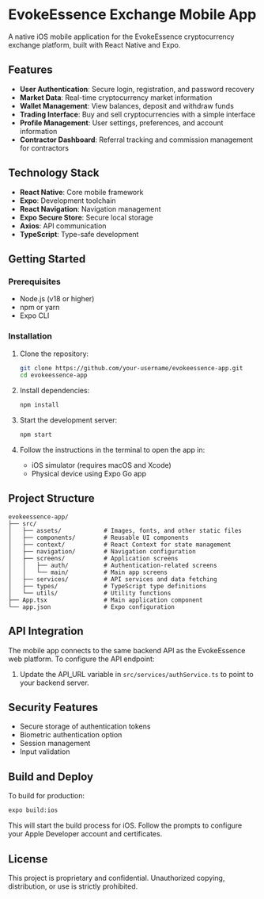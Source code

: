 # EvokeEssence Exchange Mobile App

A native iOS mobile application for the EvokeEssence cryptocurrency exchange platform, built with React Native and Expo.

## Features

- **User Authentication**: Secure login, registration, and password recovery
- **Market Data**: Real-time cryptocurrency market information
- **Wallet Management**: View balances, deposit and withdraw funds
- **Trading Interface**: Buy and sell cryptocurrencies with a simple interface
- **Profile Management**: User settings, preferences, and account information
- **Contractor Dashboard**: Referral tracking and commission management for contractors

## Technology Stack

- **React Native**: Core mobile framework
- **Expo**: Development toolchain
- **React Navigation**: Navigation management
- **Expo Secure Store**: Secure local storage
- **Axios**: API communication
- **TypeScript**: Type-safe development

## Getting Started

### Prerequisites

- Node.js (v18 or higher)
- npm or yarn
- Expo CLI

### Installation

1. Clone the repository:
   ```bash
   git clone https://github.com/your-username/evokeessence-app.git
   cd evokeessence-app
   ```

2. Install dependencies:
   ```bash
   npm install
   ```

3. Start the development server:
   ```bash
   npm start
   ```

4. Follow the instructions in the terminal to open the app in:
   - iOS simulator (requires macOS and Xcode)
   - Physical device using Expo Go app

## Project Structure

```
evokeessence-app/
├── src/
│   ├── assets/            # Images, fonts, and other static files
│   ├── components/        # Reusable UI components
│   ├── context/           # React Context for state management
│   ├── navigation/        # Navigation configuration
│   ├── screens/           # Application screens
│   │   ├── auth/          # Authentication-related screens
│   │   └── main/          # Main app screens
│   ├── services/          # API services and data fetching
│   ├── types/             # TypeScript type definitions
│   └── utils/             # Utility functions
├── App.tsx                # Main application component
└── app.json               # Expo configuration
```

## API Integration

The mobile app connects to the same backend API as the EvokeEssence web platform. To configure the API endpoint:

1. Update the API_URL variable in `src/services/authService.ts` to point to your backend server.

## Security Features

- Secure storage of authentication tokens
- Biometric authentication option
- Session management
- Input validation

## Build and Deploy

To build for production:

```bash
expo build:ios
```

This will start the build process for iOS. Follow the prompts to configure your Apple Developer account and certificates.

## License

This project is proprietary and confidential. Unauthorized copying, distribution, or use is strictly prohibited.